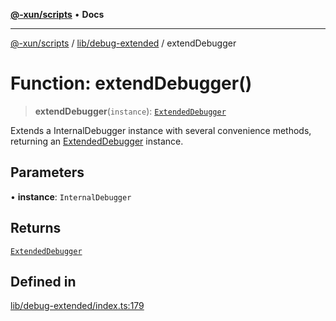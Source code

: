 [**@-xun/scripts**](../../../README.md) • **Docs**

***

[@-xun/scripts](../../../README.md) / [lib/debug-extended](../README.md) / extendDebugger

# Function: extendDebugger()

> **extendDebugger**(`instance`): [`ExtendedDebugger`](../interfaces/ExtendedDebugger.md)

Extends a InternalDebugger instance with several convenience methods,
returning an [ExtendedDebugger](../interfaces/ExtendedDebugger.md) instance.

## Parameters

• **instance**: `InternalDebugger`

## Returns

[`ExtendedDebugger`](../interfaces/ExtendedDebugger.md)

## Defined in

[lib/debug-extended/index.ts:179](https://github.com/Xunnamius/xscripts/blob/4fd96d6123f1ac889c89848efd750e2454f43e43/lib/debug-extended/index.ts#L179)
